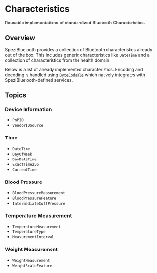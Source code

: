 # Characteristics

Reusable implementations of standardized Bluetooth Characteristics.

<!--
#
# This source file is part of the Stanford Spezi open source project
#
# SPDX-FileCopyrightText: 2024 Stanford University and the project authors (see CONTRIBUTORS.md)
#
# SPDX-License-Identifier: MIT
#
-->

## Overview

SpeziBluetooth provides a collection of Bluetooth characteristics already out of the box.
This includes generic characteristics like
``DateTime`` and a collection of characteristics from the health domain.

Below is a list of already implemented characteristics.
Encoding and decoding is handled using [`ByteCodable`](https://swiftpackageindex.com/StanfordSpezi/SpeziFileFormats/documentation/bytecoding)
which natively integrates with SpeziBluetooth-defined services.

## Topics

### Device Information

- ``PnPID``
- ``VendorIDSource``

### Time

- ``DateTime``
- ``DayOfWeek``
- ``DayDateTime``
- ``ExactTime256``
- ``CurrentTime``

### Blood Pressure

- ``BloodPressureMeasurement``
- ``BloodPressureFeature``
- ``IntermediateCuffPressure``

### Temperature Measurement

- ``TemperatureMeasurement``
- ``TemperatureType``
- ``MeasurementInterval``

### Weight Measurement

- ``WeightMeasurement``
- ``WeightScaleFeature``
